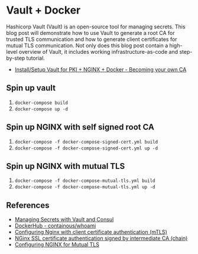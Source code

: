 # Vault + Docker

Hashicorp Vault (Vault) is an open-source tool for managing secrets. This blog post will demonstrate how to use Vault to generate a root CA for trusted TLS communication and how to generate client certificates for mutual TLS communication. Not only does this blog post contain a high-level overview of Vault, it includes working infrastructure-as-code and step-by-step tutorial.

* [Install/Setup Vault for PKI + NGINX + Docker - Becoming your own CA](https://holdmybeersecurity.com/2020/07/09/install-setup-vault-for-pki-nginx-docker-becoming-your-own-ca)


## Spin up vault
1. `docker-compose build`
1. `docker-compose up -d`

## Spin up NGINX with self signed root CA
1. `docker-compose -f docker-compose-signed-cert.yml build`
1. `docker-compose -f docker-compose-signed-cert.yml up -d`

## Spin up NGINX with mutual TLS
1. `docker-compose -f docker-compose-mutual-tls.yml build`
1. `docker-compose -f docker-compose-mutual-tls.yml up -d`

## References
* [Managing Secrets with Vault and Consul](https://testdriven.io/blog/managing-secrets-with-vault-and-consul/)
* [DockerHub - containous/whoami](https://hub.docker.com/r/containous/whoami)
* [Configuring Nginx with client certificate authentication (mTLS)](https://wott.io/blog/tutorials/2019/07/15/mtls-with-nginx)
* [NGinx SSL certificate authentication signed by intermediate CA (chain)](https://stackoverflow.com/questions/8431528/nginx-ssl-certificate-authentication-signed-by-intermediate-ca-chain)
* [Configuring NGINX for Mutual TLS](https://www.docusign.com/blog/dsdev-configuring-nginx-mutual-tls)